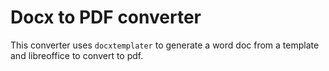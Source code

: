 # Docx to PDF converter

This converter uses `docxtemplater` to generate a word doc from a template and libreoffice to convert to pdf.
